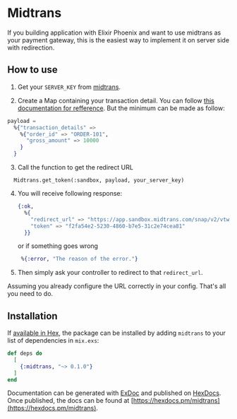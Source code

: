 # Midtrans

If you building application with Elixir Phoenix and want to use midtrans as your payment gateway, this is the easiest way to implement it on server side with redirection.

## How to use

1. Get your `SERVER_KEY` from [midtrans](https://dashboard.sandbox.midtrans.com/integrations/configurations).

2. Create a Map containing your transaction detail. You can follow [this documentation for refference](https://snap-docs.midtrans.com/#request-body-json-parameter). But the minimum can be made as follow:

```elixir
payload =
  %{"transaction_details" =>
    %{"order_id" => "ORDER-101",
      "gross_amount" => 10000
    }
  }
```

3. Call the function to get the redirect URL

```
  Midtrans.get_token(:sandbox, payload, your_server_key)
```

4. You will receive following response:

   ```elixir
   {:ok,
     %{
       "redirect_url" => "https://app.sandbox.midtrans.com/snap/v2/vtweb/f2fa54e2-5230-4860-b7e5-31c2e74cea81",
       "token" => "f2fa54e2-5230-4860-b7e5-31c2e74cea81"
     }}

   ```

   or if something goes wrong

   ```elixir
    %{:error, "The reason of the error."}
   ```

5. Then simply ask your controller to redirect to that `redirect_url`.

Assuming you already configure the URL correctly in your config. That's all you need to do.

## Installation

If [available in Hex](https://hex.pm/docs/publish), the package can be installed
by adding `midtrans` to your list of dependencies in `mix.exs`:

```elixir
def deps do
  [
    {:midtrans, "~> 0.1.0"}
  ]
end
```

Documentation can be generated with [ExDoc](https://github.com/elixir-lang/ex_doc)
and published on [HexDocs](https://hexdocs.pm). Once published, the docs can
be found at [https://hexdocs.pm/midtrans](https://hexdocs.pm/midtrans).
